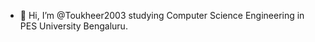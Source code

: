 - 👋 Hi, I’m @Toukheer2003 studying Computer Science Engineering in PES University Bengaluru. 
<!---
Toukheer2003/Toukheer2003 is a ✨ special ✨ repository because its `README.md` (this file) appears on your GitHub profile.
You can click the Preview link to take a look at your changes.
--->
